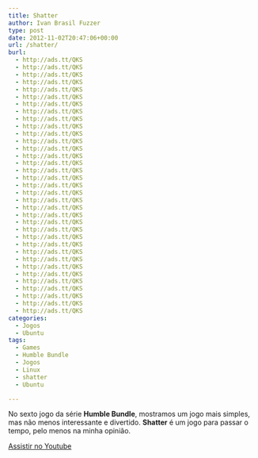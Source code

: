 ```yaml
---
title: Shatter
author: Ivan Brasil Fuzzer
type: post
date: 2012-11-02T20:47:06+00:00
url: /shatter/
burl:
  - http://ads.tt/QKS
  - http://ads.tt/QKS
  - http://ads.tt/QKS
  - http://ads.tt/QKS
  - http://ads.tt/QKS
  - http://ads.tt/QKS
  - http://ads.tt/QKS
  - http://ads.tt/QKS
  - http://ads.tt/QKS
  - http://ads.tt/QKS
  - http://ads.tt/QKS
  - http://ads.tt/QKS
  - http://ads.tt/QKS
  - http://ads.tt/QKS
  - http://ads.tt/QKS
  - http://ads.tt/QKS
  - http://ads.tt/QKS
  - http://ads.tt/QKS
  - http://ads.tt/QKS
  - http://ads.tt/QKS
  - http://ads.tt/QKS
  - http://ads.tt/QKS
  - http://ads.tt/QKS
  - http://ads.tt/QKS
  - http://ads.tt/QKS
  - http://ads.tt/QKS
  - http://ads.tt/QKS
  - http://ads.tt/QKS
  - http://ads.tt/QKS
  - http://ads.tt/QKS
  - http://ads.tt/QKS
  - http://ads.tt/QKS
  - http://ads.tt/QKS
  - http://ads.tt/QKS
  - http://ads.tt/QKS
categories:
  - Jogos
  - Ubuntu
tags:
  - Games
  - Humble Bundle
  - Jogos
  - Linux
  - shatter
  - Ubuntu

---
```

No sexto jogo da série **Humble Bundle**, mostramos um jogo mais simples, mas não menos interessante e divertido. **Shatter** é um jogo para passar o tempo, pelo menos na minha opinião.

<div class="video">
</div>

<p class="button">
  <a title="Assistir no Youtube" onclick="javascript:_gaq.push(['_trackEvent','outbound-article','http://www.youtube.com']);" href="http://www.youtube.com/watch?v=XeBb2mVxlW4" target="_blank" rel="nofollow">Assistir no Youtube</a>
</p>